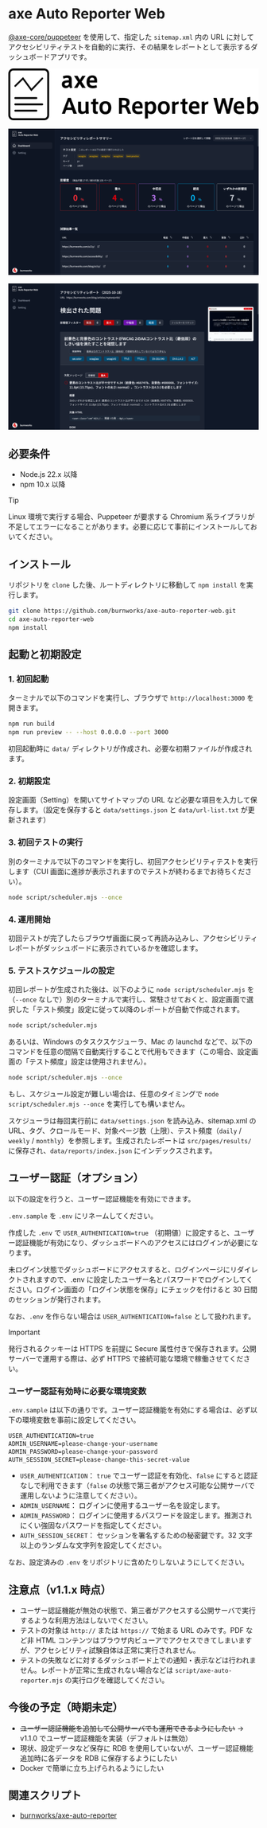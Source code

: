# axe Auto Reporter Web

[@axe-core/puppeteer](https://github.com/dequelabs/axe-core-npm/blob/develop/packages/puppeteer/README.md) を使用して、指定した `sitemap.xml` 内の URL に対してアクセシビリティテストを自動的に実行、その結果をレポートとして表示するダッシュボードアプリです。

![axe Auto Reporter Web](./public/img/main-logo.svg)

![axe Auto Reporter Web ダッシュボード スクリーンショット](./public/img/screen-shot-axe-Auto-Reporter-Web.png)

![axe Auto Reporter Web レポートページ スクリーンショット](./public/img/screen-shot-axe-Auto-Reporter-Web-02.png)

## 必要条件
- Node.js 22.x 以降
- npm 10.x 以降

> [!TIP]
> Linux 環境で実行する場合、Puppeteer が要求する Chromium 系ライブラリが不足してエラーになることがあります。必要に応じて事前にインストールしておいてください。

## インストール
リポジトリを `clone` した後、ルートディレクトリに移動して `npm install` を実行します。

```sh
git clone https://github.com/burnworks/axe-auto-reporter-web.git
cd axe-auto-reporter-web
npm install
```

## 起動と初期設定

### 1. 初回起動
ターミナルで以下のコマンドを実行し、ブラウザで `http://localhost:3000` を開きます。  

```sh
npm run build
npm run preview -- --host 0.0.0.0 --port 3000
```

初回起動時に `data/` ディレクトリが作成され、必要な初期ファイルが作成されます。

### 2. 初期設定
設定画面（Setting）を開いてサイトマップの URL など必要な項目を入力して保存します。（設定を保存すると `data/settings.json` と `data/url-list.txt` が更新されます）

### 3. 初回テストの実行
別のターミナルで以下のコマンドを実行し、初回アクセシビリティテストを実行します（CUI 画面に進捗が表示されますのでテストが終わるまでお待ちください）。

```sh
node script/scheduler.mjs --once
```

### 4. 運用開始
初回テストが完了したらブラウザ画面に戻って再読み込みし、アクセシビリティレポートがダッシュボードに表示されているかを確認します。


### 5. テストスケジュールの設定
初回レポートが生成された後は、以下のように `node script/scheduler.mjs` を（`--once` なしで）別のターミナルで実行し、常駐させておくと、設定画面で選択した「テスト頻度」設定に従って以降のレポートが自動で作成されます。

```sh
node script/scheduler.mjs
```

あるいは、Windows のタスクスケジューラ、Mac の launchd などで、以下のコマンドを任意の間隔で自動実行することで代用もできます（この場合、設定画面の「テスト頻度」設定は使用されません）。

```sh
node script/scheduler.mjs --once
```

もし、スケジュール設定が難しい場合は、任意のタイミングで `node script/scheduler.mjs --once` を実行しても構いません。

スケジューラは毎回実行前に `data/settings.json` を読み込み、sitemap.xml の URL、タグ、クロールモード、対象ページ数（上限）、テスト頻度（`daily` / `weekly` / `monthly`）を参照します。生成されたレポートは `src/pages/results/` に保存され、`data/reports/index.json` にインデックスされます。

## ユーザー認証（オプション）
以下の設定を行うと、ユーザー認証機能を有効にできます。

`.env.sample` を `.env` にリネームしてください。

作成した `.env` で `USER_AUTHENTICATION=true` （初期値）に設定すると、ユーザー認証機能が有効になり、ダッシュボードへのアクセスにはログインが必要になります。

未ログイン状態でダッシュボードにアクセスすると、ログインページにリダイレクトされますので、.env に設定したユーザー名とパスワードでログインしてください。ログイン画面の「ログイン状態を保存」にチェックを付けると 30 日間のセッションが発行されます。

なお、`.env` を作らない場合は `USER_AUTHENTICATION=false` として扱われます。

> [!IMPORTANT]
> 発行されるクッキーは HTTPS を前提に Secure 属性付きで保存されます。公開サーバーで運用する際は、必ず HTTPS で接続可能な環境で稼働させてください。

### ユーザー認証有効時に必要な環境変数

`.env.sample` は以下の通りです。ユーザー認証機能を有効にする場合は、必ず以下の環境変数を事前に設定してください。

```env
USER_AUTHENTICATION=true
ADMIN_USERNAME=please-change-your-username
ADMIN_PASSWORD=please-change-your-password
AUTH_SESSION_SECRET=please-change-this-secret-value
```

- `USER_AUTHENTICATION`： `true` でユーザー認証を有効化、`false` にすると認証なしで利用できます（`false` の状態で第三者がアクセス可能な公開サーバで運用しないように注意してください）。
- `ADMIN_USERNAME`： ログインに使用するユーザー名を設定します。
- `ADMIN_PASSWORD`： ログインに使用するパスワードを設定します。推測されにくい強固なパスワードを指定してください。
- `AUTH_SESSION_SECRET`： セッションを署名するための秘密鍵です。32 文字以上のランダムな文字列を設定してください。

なお、設定済みの `.env` をリポジトリに含めたりしないようにしてください。

## 注意点（v1.1.x 時点）

- ユーザー認証機能が無効の状態で、第三者がアクセスする公開サーバで実行するような利用方法はしないでください。
- テストの対象は `http://` または `https://` で始まる URL のみです。PDF など非 HTML コンテンツはブラウザ内ビューアでアクセスできてしまいますが、アクセシビリティ試験自体は正常に実行されません。
- テストの失敗などに対するダッシュボード上での通知・表示などは行われません。レポートが正常に生成されない場合などは `script/axe-auto-reporter.mjs` の実行ログを確認してください。

## 今後の予定（時期未定）

- ~~ユーザー認証機能を追加して公開サーバでも運用できるようにしたい~~ → v1.1.0 でユーザー認証機能を実装（デフォルトは無効）
- 現状、設定データなど保存に RDB を使用していないが、ユーザー認証機能追加時に各データを RDB に保存するようにしたい
- Docker で簡単に立ち上げられるようにしたい

## 関連スクリプト

- [burnworks/axe-auto-reporter](https://github.com/burnworks/axe-auto-reporter)



